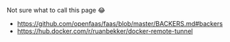 Not sure what to call this page :joy:

- https://github.com/openfaas/faas/blob/master/BACKERS.md#backers
- https://hub.docker.com/r/ruanbekker/docker-remote-tunnel
